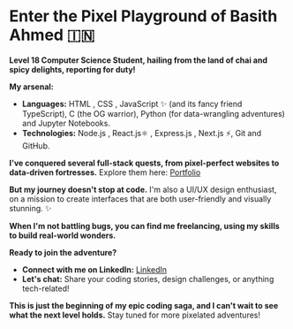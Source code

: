 # Enter the Pixel Playground of Basith Ahmed 🇮🇳

**Level 18 Computer Science Student, hailing from the land of chai and spicy delights, reporting for duty!**

**My arsenal:**

* **Languages:** HTML , CSS , JavaScript ✨ (and its fancy friend TypeScript), C  (the OG warrior), Python  (for data-wrangling adventures) and Jupyter Notebooks.
* **Technologies:** Node.js , React.js⚛️ , Express.js , Next.js ⚡, Git and GitHub.

**I've conquered several full-stack quests, from pixel-perfect websites to data-driven fortresses.** Explore them here: [Portfolio](https://github.com/Basith-Ahmed)

**But my journey doesn't stop at code.** I'm also a UI/UX design enthusiast, on a mission to create interfaces that are both user-friendly and visually stunning. ✨

**When I'm not battling bugs, you can find me freelancing, using my skills to build real-world wonders.** 

**Ready to join the adventure?**

* **Connect with me on LinkedIn:** [LinkedIn](www.linkedin.com/in/basith-ahmed)
* **Let's chat:** Share your coding stories, design challenges, or anything tech-related! 

**This is just the beginning of my epic coding saga, and I can't wait to see what the next level holds.** Stay tuned for more pixelated adventures!
